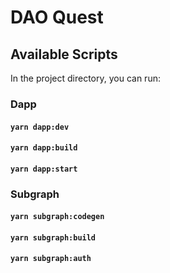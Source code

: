 # DAO Quest

## Available Scripts

In the project directory, you can run:

### Dapp

#### `yarn dapp:dev`

#### `yarn dapp:build`

#### `yarn dapp:start`

### Subgraph

#### `yarn subgraph:codegen`

#### `yarn subgraph:build`

#### `yarn subgraph:auth`

